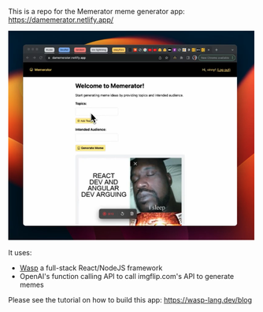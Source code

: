 This is a repo for the Memerator meme generator app: https://damemerator.netlify.app/

<img src='./memerator.png' width='500px'>

It uses:
- [Wasp](https://wasp-lang.dev/) a full-stack React/NodeJS framework
- OpenAI's function calling API to call imgflip.com's API to generate memes

Please see the tutorial on how to build this app: https://wasp-lang.dev/blog